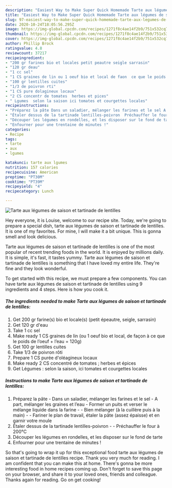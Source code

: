 ```yaml
---
description: "Easiest Way to Make Super Quick Homemade Tarte aux légumes de saison et tartinade de lentilles"
title: "Easiest Way to Make Super Quick Homemade Tarte aux légumes de saison et tartinade de lentilles"
slug: 97-easiest-way-to-make-super-quick-homemade-tarte-aux-legumes-de-saison-et-tartinade-de-lentilles
date: 2020-10-24T18:05:56.295Z
image: https://img-global.cpcdn.com/recipes/1271f8c4ae14f2b9/751x532cq70/tarte-aux-legumes-de-saison-et-tartinade-de-lentilles-photo-principale-de-la-recette.jpg
thumbnail: https://img-global.cpcdn.com/recipes/1271f8c4ae14f2b9/751x532cq70/tarte-aux-legumes-de-saison-et-tartinade-de-lentilles-photo-principale-de-la-recette.jpg
cover: https://img-global.cpcdn.com/recipes/1271f8c4ae14f2b9/751x532cq70/tarte-aux-legumes-de-saison-et-tartinade-de-lentilles-photo-principale-de-la-recette.jpg
author: Phillip Brock
ratingvalue: 4.8
reviewcount: 37217
recipeingredient:
- "200 gr farines bio et locales petit peautre seigle sarrasin"
- "120 gr deau"
- "1 cc sel"
- "1 CS graines de lin ou 1 oeuf bio et local de faon  ce que le poids de loeuf  leau  120g"
- "100 gr lentilles cuites"
- "1/3 de poivron rti"
- "1 CS pure dolagineux locaux"
- "2 CS concentr de tomates  herbes et pices"
- " Lgumes  selon la saison ici tomates et courgettes locales"
recipeinstructions:
- "Préparez la pâte Dans un saladier, mélanger les farines et le sel A part, mélanger les graines et l’eau Former un puits et verser le mélange liquide dans la farine  Bien mélanger (à la cuillère puis à la main)  Fariner le plan de travail, étaler la pâte (assez épaisse) et en garnir votre moule"
- "Étaler dessus de la tartinade lentilles-poivron  Préchauffer le four à 200°C"
- "Découper les légumes en rondelles, et les disposer sur le fond de tarte"
- "Enfourner pour une trentaine de minutes !"
categories:
- Recipe
tags:
- tarte
- aux
- lgumes

katakunci: tarte aux lgumes 
nutrition: 157 calories
recipecuisine: American
preptime: "PT30M"
cooktime: "PT39M"
recipeyield: "4"
recipecategory: Lunch

---
```



![Tarte aux légumes de saison et tartinade de lentilles](https://img-global.cpcdn.com/recipes/1271f8c4ae14f2b9/751x532cq70/tarte-aux-legumes-de-saison-et-tartinade-de-lentilles-photo-principale-de-la-recette.jpg)

Hey everyone, it is Louise, welcome to our recipe site. Today, we're going to prepare a special dish, tarte aux légumes de saison et tartinade de lentilles. It is one of my favorites. For mine, I will make it a bit unique. This is gonna smell and look delicious.



Tarte aux légumes de saison et tartinade de lentilles is one of the most popular of recent trending foods in the world. It is enjoyed by millions daily. It is simple, it's fast, it tastes yummy. Tarte aux légumes de saison et tartinade de lentilles is something that I have loved my entire life. They're fine and they look wonderful.


To get started with this recipe, we must prepare a few components. You can have tarte aux légumes de saison et tartinade de lentilles using 9 ingredients and 4 steps. Here is how you cook it.

<!--inarticleads1-->

##### The ingredients needed to make Tarte aux légumes de saison et tartinade de lentilles:

1. Get 200 gr farine(s) bio et locale(s) (petit épeautre, seigle, sarrasin)
1. Get 120 gr d&#39;eau
1. Take 1 cc sel
1. Make ready 1 CS graines de lin (ou 1 oeuf bio et local, de façon à ce que le poids de l’oeuf + l’eau = 120g)
1. Get 100 gr lentilles cuites
1. Take 1/3 de poivron rôti
1. Prepare 1 CS purée d&#39;oléagineux locaux
1. Make ready 2 CS concentré de tomates ; herbes et épices
1. Get  Légumes : selon la saison, ici tomates et courgettes locales




<!--inarticleads2-->

##### Instructions to make Tarte aux légumes de saison et tartinade de lentilles:

1. Préparez la pâte - Dans un saladier, mélanger les farines et le sel - A part, mélanger les graines et l’eau - Former un puits et verser le mélange liquide dans la farine -  - Bien mélanger (à la cuillère puis à la main) -  - Fariner le plan de travail, étaler la pâte (assez épaisse) et en garnir votre moule
1. Étaler dessus de la tartinade lentilles-poivron -  - Préchauffer le four à 200°C
1. Découper les légumes en rondelles, et les disposer sur le fond de tarte
1. Enfourner pour une trentaine de minutes !




So that's going to wrap it up for this exceptional food tarte aux légumes de saison et tartinade de lentilles recipe. Thank you very much for reading. I am confident that you can make this at home. There's gonna be more interesting food in home recipes coming up. Don't forget to save this page on your browser, and share it to your loved ones, friends and colleague. Thanks again for reading. Go on get cooking!
